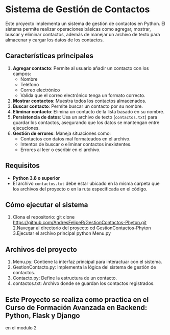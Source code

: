 # Sistema de Gestión de Contactos

Este proyecto implementa un sistema de gestión de contactos en Python. El sistema permite realizar operaciones básicas como agregar, mostrar, buscar y eliminar contactos, además de manejar un archivo de texto para almacenar y cargar los datos de los contactos.

## Características principales
1. **Agregar contacto**: Permite al usuario añadir un contacto con los campos:
   - Nombre
   - Teléfono
   - Correo electrónico
   - Valida que el correo electrónico tenga un formato correcto.
2. **Mostrar contactos**: Muestra todos los contactos almacenados.
3. **Buscar contacto**: Permite buscar un contacto por su nombre.
4. **Eliminar contacto**: Elimina un contacto de la lista basado en su nombre.
5. **Persistencia de datos**: Usa un archivo de texto (`contactos.txt`) para guardar los contactos, asegurando que los datos se mantengan entre ejecuciones.
6. **Gestión de errores**: Maneja situaciones como:
   - Contactos con datos mal formateados en el archivo.
   - Intentos de buscar o eliminar contactos inexistentes.
   - Errores al leer o escribir en el archivo.

## Requisitos
- **Python 3.8 o superior**
- El archivo `contactos.txt` debe estar ubicado en la misma carpeta que los archivos del proyecto o en la ruta especificada en el código.

## Cómo ejecutar el sistema
1. Clona el repositorio:
   git clone https://github.com/AndresFelipeR/GestionContactos-Phyton.git
2.Navegar al directorio del proyecto
  cd GestionContactos-Phyton
3.Ejecutar el archivo principal
  python Menu.py

## Archivos del proyecto
1. Menu.py: Contiene la interfaz principal para interactuar con el sistema.
2. GestionContacto.py: Implementa la lógica del sistema de gestión de contactos.
3. Contacto.py: Define la estructura de un contacto.
4. contactos.txt: Archivo donde se guardan los contactos registrados.

## Este Proyecto se realiza como practica en el Curso de Formación Avanzada en Backend: Python, Flask y Django
en el modulo 2
